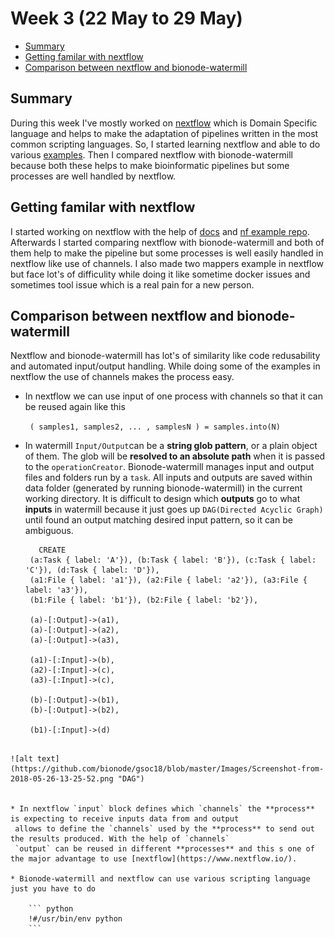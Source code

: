 # Week 3 (22 May to 29 May)

- [Summary](#summary)
- [Getting familar with nextflow](#getting-familar-with-nextflow)
- [Comparison between nextflow and bionode-watermill](#comparison-between-nextflow-and-bionode-watermill)


## Summary

During this week I've mostly worked on [nextflow](https://www.nextflow.io/) which is Domain Specific language and helps to
make the adaptation of pipelines written in the most common scripting languages. So, I started learning nextflow and able to
do various [examples](https://github.com/evoxtorm/watermill_examples/tree/master/nextflow%20tutorial). Then I compared nextflow
with bionode-watermill because both these helps to make bioinformatic pipelines but some processes are well handled by 
nextflow.



## Getting familar with nextflow

I started working on nextflow with the help of [docs](https://www.nextflow.io/docs/latest/index.html) and [nf example repo](https://github.com/nextflow-io/examples).
 Afterwards I started comparing nextflow with bionode-watermill and both of them help to make the pipeline but some 
 processes is well easily handled in nextflow like use of channels. I also made two mappers example in nextflow but face lot's
 of difficulity while doing it like sometime docker issues and sometimes tool issue which is a real pain for a new person.
 


## Comparison between nextflow and bionode-watermill

Nextflow and bionode-watermill has lot's of similarity like code redusability and automated input/output handling.
While doing some of the examples in nextflow the use of channels makes the process easy.

* In nextflow we can use input of one process with channels so that it can be reused again like this
   
   ` ( samples1, samples2, ... , samplesN ) = samples.into(N)` 
   
* In watermill `Input/Output`can be a **string glob pattern**, or a plain object of them. The glob will be **resolved to an
absolute path** when it is passed to the `operationCreator`. Bionode-watermill manages input and output files and folders
run by a `task`. All inputs and outputs are saved within data folder (generated by running bionode-watermill) in the
current working directory. It is difficult to design which **outputs** go to what **inputs** in watermill because it just 
goes up `DAG(Directed Acyclic Graph)` until found an output matching desired input pattern, so it can be ambiguous.

  ```cypher 
     CREATE
   (a:Task { label: 'A'}), (b:Task { label: 'B'}), (c:Task { label: 'C'}), (d:Task { label: 'D'}),
   (a1:File { label: 'a1'}), (a2:File { label: 'a2'}), (a3:File { label: 'a3'}), 
   (b1:File { label: 'b1'}), (b2:File { label: 'b2'}),

   (a)-[:Output]->(a1),
   (a)-[:Output]->(a2),
   (a)-[:Output]->(a3),

   (a1)-[:Input]->(b),
   (a2)-[:Input]->(c),
   (a3)-[:Input]->(c),

   (b)-[:Output]->(b1),
   (b)-[:Output]->(b2),

   (b1)-[:Input]->(d) 
 ```
 
 ![alt text](https://github.com/bionode/gsoc18/blob/master/Images/Screenshot-from-2018-05-26-13-25-52.png "DAG")


* In nextflow `input` block defines which `channels` the **process** is expecting to receive inputs data from and output 
  allows to define the `channels` used by the **process** to send out the results produced. With the help of `channels` 
  `output` can be reused in different **processes** and this s one of the major advantage to use [nextflow](https://www.nextflow.io/).
  
 * Bionode-watermill and nextflow can use various scripting language just you have to do
 
     ``` python
     !#/usr/bin/env python
     ```
 
